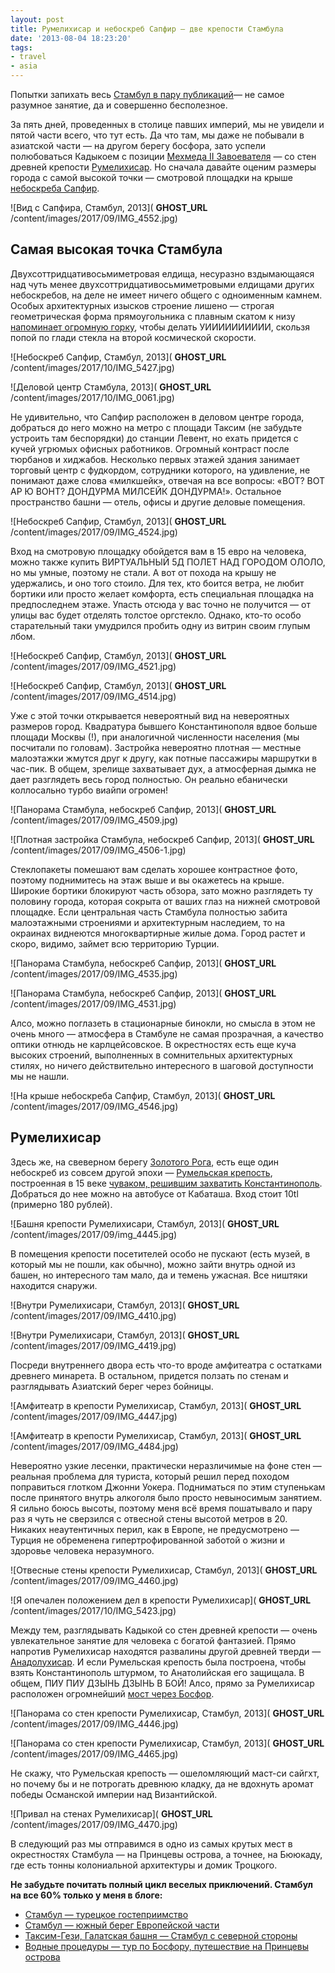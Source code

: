 ```yaml
---
layout: post
title: Румелихисар и небоскреб Сапфир — две крепости Стамбула
date: '2013-08-04 18:23:20'
tags:
- travel
- asia
---
```


Попытки запихать весь [Стамбул в пару публикаций](http://shouldgo.ru/tag/istanbul/ "все посты про Стамбул")— не самое разумное занятие, да и совершенно бесполезное.

За пять дней, проведенных в столице павших империй, мы не увидели и пятой части всего, что тут есть. Да что там, мы даже не побывали в азиатской части — на другом берегу босфора, зато успели полюбоваться Кадыкоем с позиции [Мехмеда II Завоевателя](https://ru.wikipedia.org/wiki/%D0%9C%D0%B5%D1%85%D0%BC%D0%B5%D0%B4_II) — со стен древней крепости [Румелихисар](http://ru.wikipedia.org/wiki/%D0%A0%D1%83%D0%BC%D0%B5%D0%BB%D0%B8%D1%85%D0%B8%D1%81%D0%B0%D1%80). Но сначала давайте оценим размеры города с самой высокой точки — смотровой площадки на крыше [небоскреба Сапфир](http://en.wikipedia.org/wiki/Istanbul_Sapphire).

![Вид с Сапфира, Стамбул, 2013]( __GHOST_URL__ /content/images/2017/09/IMG_4552.jpg)

## Самая высокая точка Стамбула

Двухсоттридцативосьмиметровая елдища, несуразно вздымающаяся над чуть менее двухсоттридцативосьмиметровыми елдищами других небоскребов, на деле не имеет ничего общего с одноименным камнем. Особых архитектурных изысков строение лишено — строгая геометрическая форма прямоугольника с плавным скатом к низу [напоминает огромную горку](https://www.google.ru/search?q=%D0%9D%D0%B5%D0%B1%D0%BE%D1%81%D0%BA%D1%80%D0%B5%D0%B1+%D0%A1%D0%B0%D0%BF%D1%84%D0%B8%D1%80&newwindow=1&client=safari&rls=en&tbm=isch&tbo=u&source=univ&sa=X&ei=ujz-UeD5CYrT4QSitID4Bw&ved=0CDwQsAQ&biw=1280&bih=719), чтобы делать УИИИИИИИИИИ, скользя попой по глади стекла на второй космической скорости.

![Небоскреб Сапфир, Стамбул, 2013]( __GHOST_URL__ /content/images/2017/10/IMG_5427.jpg)

![Деловой центр Стамбула, 2013]( __GHOST_URL__ /content/images/2017/10/IMG_0061.jpg)

Не удивительно, что Сапфир расположен в деловом центре города, добраться до него можно на метро с площади Таксим (не забудьте устроить там беспорядки) до станции Левент, но ехать придется с кучей угрюмых офисных работников. Огромный контраст после тюрбанов и хиджабов. Несколько первых этажей здания занимает торговый центр с фудкордом, сотрудники которого, на удивление, не понимают даже слова «милкшейк», отвечая на все вопросы: «ВОТ? ВОТ АР Ю ВОНТ? ДОНДУРМА МИЛСЕЙК ДОНДУРМА!». Остальное пространство башни — отель, офисы и другие деловые помещения.

![Небоскреб Сапфир, Стамбул, 2013]( __GHOST_URL__ /content/images/2017/09/IMG_4524.jpg)

Вход на смотровую площадку обойдется вам в 15 евро на человека, можно также купить ВИРТУАЛЬНЫЙ 5Д ПОЛЕТ НАД ГОРОДОМ ОЛОЛО, но мы умные, поэтому не стали. А вот от похода на крышу не удержались, и оно того стоило. Для тех, кто боится ветра, не любит бортики или просто желает комфорта, есть специальная площадка на предпоследнем этаже. Упасть отсюда у вас точно не получится — от улицы вас будет отделять толстое оргстекло. Однако, кто-то особо старательный таки умудрился пробить одну из витрин своим глупым лбом.

![Небоскреб Сапфир, Стамбул, 2013]( __GHOST_URL__ /content/images/2017/09/IMG_4521.jpg)

![Небоскреб Сапфир, Стамбул, 2013]( __GHOST_URL__ /content/images/2017/09/IMG_4514.jpg)

Уже с этой точки открывается невероятный вид на невероятных размеров город. Квадратура бывшего Константинополя вдвое больше площади Москвы (!), при аналогичной численности населения (мы посчитали по головам). Застройка невероятно плотная — местные малоэтажки жмутся друг к другу, как потные пассажиры маршрутки в час-пик. В общем, зрелище захватывает дух, а атмосферная дымка не дает разглядеть весь город полностью. Он реально ебанически коллосально турбо виайпи огромен!

![Панорама Стамбула, небоскреб Сапфир, 2013]( __GHOST_URL__ /content/images/2017/09/IMG_4509.jpg)

![Плотная застройка Стамбула, небоскреб Сапфир, 2013]( __GHOST_URL__ /content/images/2017/09/IMG_4506-1.jpg)

Стеклопакеты помешают вам сделать хорошее контрастное фото, поэтому поднимитесь на этаж выше и вы окажетесь на крыше. Широкие бортики блокируют часть обзора, зато можно разглядеть ту половину города, которая сокрыта от ваших глаз на нижней смотровой площадке. Если центральная часть Стамбула полностью забита малоэтажными строениями и архитектурным наследием, то на окраинах виднеются многоквартирные жилые дома. Город растет и скоро, видимо, займет всю территорию Турции.

![Панорама Стамбула, небоскреб Сапфир, 2013]( __GHOST_URL__ /content/images/2017/09/IMG_4535.jpg)

![Панорама Стамбула, небоскреб Сапфир, 2013]( __GHOST_URL__ /content/images/2017/09/IMG_4531.jpg)

Алсо, можно поглазеть в стационарные бинокли, но смысла в этом не очень много&nbsp;— атмосфера в Стамбуле не самая прозрачная, а качество оптики отнюдь не карлцейсовское. В окрестностях есть еще куча высоких строений, выполненных в сомнительных архитектурных стилях, но ничего действительно интересного в шаговой доступности мы не нашли.

![На крыше небоскреба Сапфир, Стамбул, 2013]( __GHOST_URL__ /content/images/2017/09/IMG_4546.jpg)

## Румелихисар

Здесь же, на свеверном берегу [Золотого Рога](http://ru.wikipedia.org/wiki/%D0%97%D0%BE%D0%BB%D0%BE%D1%82%D0%BE%D0%B9_%D0%A0%D0%BE%D0%B3), есть еще один небоскреб из совсем другой эпохи — [Румельская крепость](http://ru.wikipedia.org/wiki/%D0%A0%D1%83%D0%BC%D0%B5%D0%BB%D0%B8%D1%85%D0%B8%D1%81%D0%B0%D1%80), построенная в 15 веке [чуваком, решившим захватить Константинополь](http://ru.wikipedia.org/wiki/%D0%9C%D0%B5%D1%85%D0%BC%D0%B5%D0%B4_II). Добраться до нее можно на автобусе от Кабаташа. Вход стоит 10tl (примерно 180 рублей).

![Башня крепости Румелихисари, Стамбул, 2013]( __GHOST_URL__ /content/images/2017/09/img_4445.jpg)

В помещения крепости посетителей особо не пускают (есть музей, в который мы не пошли, как обычно), можно зайти внутрь одной из башен, но интересного там мало, да и темень ужасная. Все ништяки находится снаружи.

![Внутри Румелихисари, Стамбул, 2013]( __GHOST_URL__ /content/images/2017/09/IMG_4410.jpg)

![Внутри Румелихисари, Стамбул, 2013]( __GHOST_URL__ /content/images/2017/09/IMG_4419.jpg)

Посреди внутреннего двора есть что-то вроде амфитеатра с остатками древнего минарета. В остальном, придется ползать по стенам и разглядывать Азиатский берег через бойницы.

![Амфитеатр в крепости Румелихисар, Стамбул, 2013]( __GHOST_URL__ /content/images/2017/09/IMG_4447.jpg)

![Амфитеатр в крепости Румелихисар, Стамбул, 2013]( __GHOST_URL__ /content/images/2017/09/IMG_4484.jpg)

Невероятно узкие лесенки, практически неразличимые на фоне стен — реальная проблема для туриста, который решил перед походом поправиться глотком Джонни Уокера. Подниматься по этим ступенькам после принятого внутрь алкоголя было просто невыносимым занятием. Я сильно боюсь высоты, поэтому меня всё время пошатывало и пару раз я чуть не сверзился с отвесной стены высотой метров в 20. Никаких неаутентичных перил, как в Европе, не предусмотрено — Турция не обременена гипертрофированной заботой о жизни и здоровье человека неразумного.

![Отвесные стены крепости Румелихисар, Стамбул, 2013]( __GHOST_URL__ /content/images/2017/09/IMG_4460.jpg)

![Я опечален положением дел в крепости Румелихисар]( __GHOST_URL__ /content/images/2017/10/IMG_5423.jpg)

Между тем, разглядывать Кадыкой со стен древней крепости — очень увлекательное занятие для человека с богатой фантазией. Прямо напротив Румелихисар находятся развалины другой древней тверди — [Анадолухисар](http://ru.wikipedia.org/wiki/%D0%90%D0%BD%D0%B0%D0%B4%D0%BE%D0%BB%D1%83%D1%85%D0%B8%D1%81%D0%B0%D1%80). И если Румельская крепость была построена, чтобы взять Константинополь штурмом, то Анатолийская его защищала. В общем, ПИУ ПИУ ДЗЫНЬ ДЗЫНЬ В БОЙ! Алсо, прямо за Румелихисар расположен огромнейший [мост через Босфор](http://ru.wikipedia.org/wiki/%D0%9C%D0%BE%D1%81%D1%82_%D1%81%D1%83%D0%BB%D1%82%D0%B0%D0%BD%D0%B0_%D0%9C%D0%B5%D1%85%D0%BC%D0%B5%D0%B4%D0%B0_%D0%A4%D0%B0%D1%82%D0%B8%D1%85%D0%B0).

![Панорама со стен крепости Румелихисар, Стамбул, 2013]( __GHOST_URL__ /content/images/2017/09/IMG_4446.jpg)

![Панорама со стен крепости Румелихисар, Стамбул, 2013]( __GHOST_URL__ /content/images/2017/09/IMG_4465.jpg)

Не скажу, что Румельская крепость — ошеломляющий маст-си сайгхт, но почему бы и не потрогать древнюю кладку, да не вдохнуть аромат победы Османской империи над Византийской.

![Привал на стенах Румелихисар]( __GHOST_URL__ /content/images/2017/09/IMG_4470.jpg)

В следующий раз мы отправимся в одно из самых крутых мест в окрестностях Стамбула — на Принцевы острова, а точнее, на Бююкаду, где есть тонны колониальной архитектуры и домик Троцкого.

**Не забудьте почитать полный цикл веселых приключений. Стамбул на все 60% только у меня в блоге:**

- [Стамбул — турецкое гостеприимство](http://shouldgo.ru/istanbul-welcome/ "Стамбул — турецкое гостеприимство")
- [Стамбул — южный берег Европейской части](http://shouldgo.ru/istanbul-south-european/ "Стамбул — южный берег Европейской части")
- [Таксим-Гези, Галатская башня — Стамбул с северной стороны](http://shouldgo.ru/istanbul-taksim-galata/ "Таксим-Гези, Галатская башня — Стамбул с северной стороны")
- [Водные процедуры — тур по Босфору, путешествие на Принцевы острова](http://shouldgo.ru/adalar/ "Водные процедуры — тур по Босфору, путешествие на Принцевы острова")
<!--kg-card-end: markdown-->